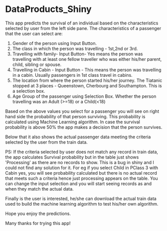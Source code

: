 DataProducts_Shiny
==================

This app predicts the survival of an individual based on the characteristics selected by user from the left side pane.
The characteristics of a passenger that the user can select are:

1. Gender of the person using Input Button.
2. The class in which the person was travelling - 1st,2nd or 3rd. 
3. Travelling with family- Input Button- Yes means the person was travelling with at least one fellow traveller who was either his/her parent, child, sibling or spouse.
4. Travelling in Cabin - Input Button - This means the person was travelling in a cabin. Usually passengers in 1st class travel in cabins.
5. The location from where the person started his/her journey. The Tiatanic stopped at 3 places - Queenstown, Cherbourg and Southampton. This is a selection box.
6. Age Group of the passenger using Selection Box. Whether the person travelling was an Adult (>=18) or a Child(<18)

Based on the above values you select for a passenger you will see on right hand side the probability of that person surviving. This probability is calculated using Machine Learning algorithm. In case the survival probability is above 50% the app makes a decision that the person survives.

Below that it also shows the actual passenger data meeting the criteria selected by the user from the train data.

PS: If the criteria selected by user does not match any record in train data, the app calculates Survival probability but in the table just shows 'Processing' as there are no records to show. This is a bug in shiny and I could not find any solution for it. For eg if you select Child in PClass 3 with Cabin yes, you will see probability calculated but there is no actual record that meets such a criteria hence just processing appears on the table. You can change the input selection and you will start seeing records as and when they match the actual data.

Finally is the user is interested, he/she can download the actual train data used to build the machine learning algorithm to test his/her own algorithm.

Hope you enjoy the predictions.

Many thanks for trying this app!
